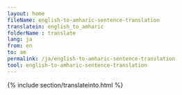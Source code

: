 ```yaml
---
layout: home
fileName: english-to-amharic-sentence-translation
translatein: english_to_amharic
folderName : translate
lang: ja
from: en
to: am
permalink: /ja/english-to-amharic-sentence-translation
tool: english-to-amharic-sentence-translation
---
```

{% include section/translateinto.html %}    